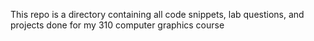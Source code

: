 This repo is a directory containing all code snippets, lab questions, and
projects done for my 310 computer graphics course
